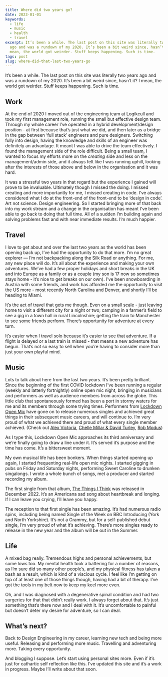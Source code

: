 ```yaml
---
title: Where did two years go?
date: 2023-01-01
keywords:
  - life
  - music
  - health
  - travel
excerpt: It’s been a while. The last post on this site was literally two years
  ago and was a rundown of my 2020. It’s been a bit weird since, hasn’t it? I
  mean, the world got weirder. Stuff keeps happening. Such is time.
tags: post
slug: where-did-that-last-two-years-go
---
```

It’s been a while. The last post on this site was literally two years ago and was a rundown of my 2020. It’s been a bit weird since, hasn’t it? I mean, the world got weirder. Stuff keeps happening. Such is time.

## Work

At the end of 2020 I moved out of the engineering team at Logikcull and took my first management role, running the small but effective design team. Through my whole career I’ve operated in a hybrid development/design position - at first because that’s just what we did, and then later as a bridge in the gap between ‘full stack’ engineers and pure designers. Switching fully into design, having the knowledge and skills of an engineer was definitely an advantage. It meant I was able to drive the team effectively. I found the management side of the role difficult. Being a small team, I wanted to focus my efforts more on the *creating* side and less on the management/admin side, and it always felt like I was running uphill, looking after the interests of those above and below in the organisation and it was hard.

It was a stressful two years in that regard but the experience I gained will prove to be invaluable. Ultimately though I missed the doing. I missed creating and more importantly for me, I missed creating in code. I’ve always considered what I do at the front-end of the front-end to be ‘design in code’. Art not science. Design engineering. So I started bringing more of that back into my work stream and a change in the organisation has meant I’ve been able to go back to doing that full time. All of a sudden I’m building again and solving problems fast and with near immediate results. I’m much happier.

## Travel

I love to get about and over the last two years as the world has been opening back up, I’ve had the opportunity to do that more. I’m no great explorer — I’m not backpacking along the Silk Road or anything. For me, any new place will do. It’s all about the experience and making your own adventures. We’ve had a few proper holidays and short breaks in the UK and into Europe as a family or as a couple (my son is 17 now so sometimes stays home - it’s nice to get breaks on our own). I’ve been snowboarding in Austria with some friends, and work has afforded me the opportunity to visit the US more - most recently North Carolina and Denver, and shortly I’ll be heading to Miami.

It’s the act of travel that gets me though. Even on a small scale - just leaving home to visit a different city for a night or two; camping in a farmer’s field to see a gig in a town hall in rural Lincolnshire; getting the train to Manchester to see some friends perform. There’s opportunity for adventure at every turn.

It’s easier when I travel solo because it’s easier to see that adventure. If a flight is delayed or a last train is missed - that means a new adventure has begun. That’s not so easy to sell when you’re having to consider more than just your own playful mind.

## Music

Lots to talk about here from the last two years. It’s been pretty brilliant. Since the beginning of the first COVID lockdown I’ve been running a regular (weekly and latterly fortnightly) online open mic night, bringing in musicians and performers as well as audience members from across the globe. This little club that spontaneously formed has been a port in stormy waters for me and its members through some trying times. Performers from [Lockdown Open Mic](https;//lockdownopenmic.club) have gone on to release numerous singles and achieved great things in their subsequent music careers, and will continue to. I’m very proud of what we achieved there and proud of what every single member achieved. (Check out [Alex Victoria](https://open.spotify.com/artist/3XOQLNkqOk3ikS5N8Exz4T?si=E2Oi9q6-QpyKMC3F1teoHQ), [Chelle Millar & David Turley](https://open.spotify.com/artist/4ab24iSHgRrIfSht4xZwBF?si=LaQHoJNORRiM9Fasc6lQBg), [Rob Modus](https://open.spotify.com/artist/5RKXh0NAWllMxF5pqJlkhi?si=VtD2GgQJTy-frqXOMdmUyQ))

As I type this, Lockdown Open Mic approaches its third anniversary and we’re finally going to draw a line under it. It’s served it’s purpose and the time has come. It’s a bittersweet moment.

My own musical life has been bonkers. When things started opening up again, I started frequenting real-life open mic nights. I started gigging in pubs on Friday and Saturday nights, performing Sweet Caroline to drunken singalongs. I wrote a whole bunch of songs, met a producer and started recording my album.

The first single from that album, [The Things I Think](https://open.spotify.com/track/44yFoN2Zx34JuQZDFCt2Zq?si=v3vXMLhuTwqq4NHEAT1DeA) was released in December 2022. It’s an Americana sad song about heartbreak and longing. If I can leave you crying, I’ll leave you happy.

The reception to that first single has been amazing. It’s had numerous radio spins, including being named Single of the Week on BBC Introducing (York and North Yorkshire). It’s not a Grammy, but for a self-published debut single, I’m very proud of what it’s achieving. There’s more singles ready to release in the new year and the album will be out in the Summer.

## Life

A mixed bag really. Tremendous highs and personal achievements, but some lows too. My mental health took a battering for a number of reasons, as I’m sure did so many other people’s, and my physical fitness has taken a bash as a result, which is kind of a viscious cycle. I feel like I’m getting on top of at least one of those things though, having had a bit of therapy. I’ve got the tools in my belt now to keep my keel more even.

Oh, and I was diagnosed with a degenerative spinal condition and had two surgeries for that that didn’t really work. I always forget about that. It’s just something that’s there now and I deal with it. It’s uncomfortable to painful but doesn’t deter my desire for adventure, so I can deal.

## What’s next?

Back to Design Engineering in my career, learning new tech and being more useful. Releasing and performing more music. Travelling and adventuring more. Taking every opportunity.

And blogging I suppose. Let’s start using personal sites more. Even if it’s just for cathartic self reflection like this. I’ve updated this site and it’s a work in progress. Maybe I’ll write about that soon.